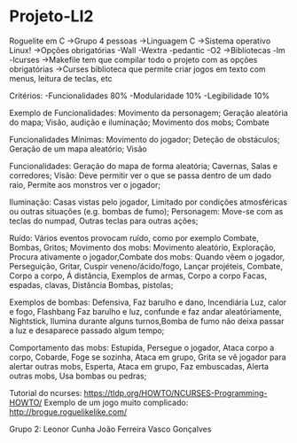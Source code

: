 # Projeto-LI2
Roguelite em C
->Grupo 4 pessoas
->Linguagem C
->Sistema operativo Linux!
->Opções obrigatórias -Wall -Wextra -pedantic -O2
->Bibliotecas -lm -lcurses
->Makefile tem que compilar todo o projeto com as opções obrigatórias
->Curses biblioteca que permite criar jogos em texto com menus, leitura de teclas, etc

Critérios:
-Funcionalidades 80%
-Modularidade 10%
-Legibilidade 10%


Exemplo de Funcionalidades: Movimento da personagem; Geração aleatória do mapa; Visão, audição e iluminação; Movimento dos mobs; Combate

Funcionalidades Mínimas: Movimento do jogador; Deteção de obstáculos; Geração de um mapa aleatório; Visão

Funcionalidades: Geração do mapa de forma aleatória; Cavernas, Salas e corredores; Visão: Deve permitir ver o que se passa dentro de um dado raio, Permite aos monstros ver o jogador;

Iluminação: Casas vistas pelo jogador, Limitado por condições atmosféricas ou outras situações (e.g. bombas de fumo); Personagem: Move-se com as teclas do numpad, Outras teclas para outras ações;

Ruído: Vários eventos provocam ruído, como por exemplo Combate, Bombas, Gritos; Movimento dos mobs: Movimento aleatório, Exploração, Procura ativamente o jogador,Combate dos mobs: Quando vêem o jogador, Perseguição, Gritar, Cuspir veneno/ácido/fogo, Lançar projéteis, Combate, Corpo a corpo, Á distância, Exemplos de armas, Corpo a corpo Facas, espadas, clavas, Distância Bombas, pistolas; 

Exemplos de bombas: Defensiva, Faz barulho e dano, Incendiária Luz, calor e fogo, Flashbang Faz barulho e luz, confunde e faz andar aleatóriamente, Nightstick, Ilumina durante alguns turnos,Bomba de fumo não deixa passar a luz e desaparece passado algum tempo;

Comportamento das mobs: Estupida, Persegue o jogador,  Ataca corpo a corpo, Cobarde, Foge se sozinha, Ataca em grupo,  Grita se vê jogador para alertar outras mobs, Esperta, Ataca em grupo, Faz embuscadas, Alerta outras mobs, Usa bombas ou pedras;



Tutorial do ncurses:
https://tldp.org/HOWTO/NCURSES-Programming-HOWTO/
Exemplo de um jogo muito complicado:
http://brogue.roguelikelike.com/


Grupo 2:
Leonor Cunha
João Ferreira
Vasco Gonçalves
